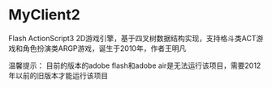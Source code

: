 # MyClient2
Flash ActionScript3 2D游戏引擎，基于四叉树数据结构实现，支持格斗类ACT游戏和角色扮演类ARGP游戏，诞生于2010年，作者王明凡


温馨提示：
目前的版本的adobe flash和adobe air是无法运行该项目，需要2012年以前的旧版本才能运行该项目


